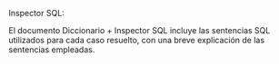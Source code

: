 Inspector SQL:

El documento Diccionario + Inspector SQL incluye las sentencias SQL utilizados para cada caso resuelto,
con una breve explicación de las sentencias empleadas.


